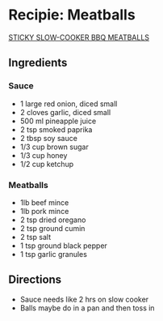 # Recipie: Meatballs

[STICKY SLOW-COOKER BBQ MEATBALLS](https://sortedfood.com/recipe/bbqmeatballs)

## Ingredients

### Sauce

- 1 large red onion, diced small
- 2 cloves garlic, diced small
- 500 ml pineapple juice
- 2 tsp smoked paprika
- 2 tbsp soy sauce
- 1/3 cup brown sugar
- 1/3 cup honey
- 1/2 cup ketchup

### Meatballs

- 1lb beef mince
- 1lb pork mince
- 2 tsp dried oregano
- 2 tsp ground cumin
- 2 tsp salt
- 1 tsp ground black pepper
- 1 tsp garlic granules

## Directions

- Sauce needs like 2 hrs on slow cooker
- Balls maybe do in a pan and then toss in
